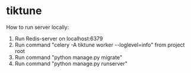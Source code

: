 # tiktune

How to run server locally:
1. Run Redis-server on localhost:6379
2. Run command "celery -A tiktune worker --loglevel=info" from project root
3. Run command "python manage.py migrate"
4. Run command "python manage.py runserver"